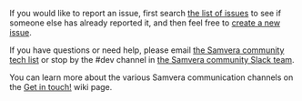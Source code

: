 If you would like to report an issue, first search [the list of issues](https://github.com/samvera-labs/active_encode/issues/) to see if someone else has already reported it, and then feel free to [create a new issue](https://github.com/samvera-labs/active_encode/issues/new).

If you have questions or need help, please email [the Samvera community tech list](https://groups.google.com/forum/#!forum/samvera-tech) or stop by the #dev channel in [the Samvera community Slack team](https://wiki.duraspace.org/pages/viewpage.action?pageId=87460391#Getintouch!-Slack).

You can learn more about the various Samvera communication channels on the [Get in touch!](https://wiki.duraspace.org/pages/viewpage.action?pageId=87460391) wiki page.
